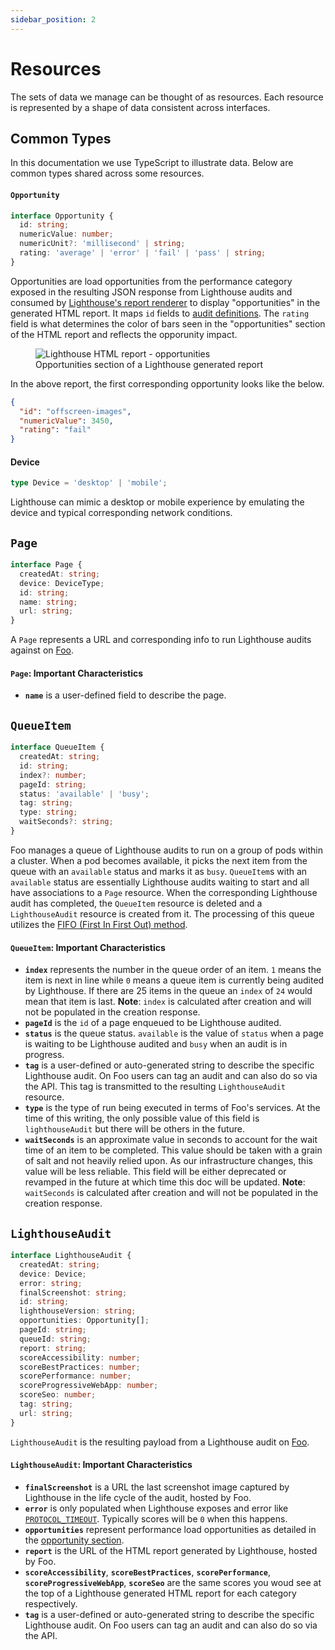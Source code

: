 ```yaml
---
sidebar_position: 2
---
```


# Resources

The sets of data we manage can be thought of as resources. Each resource is represented by a shape of data consistent across interfaces.

## Common Types

In this documentation we use TypeScript to illustrate data. Below are common types shared across some resources.

#### `Opportunity`

```typescript
interface Opportunity {
  id: string;
  numericValue: number;
  numericUnit?: 'millisecond' | string;
  rating: 'average' | 'error' | 'fail' | 'pass' | string;
}
```

Opportunities are load opportunities from the performance category exposed in the resulting JSON response from Lighthouse audits and consumed by [Lighthouse's report renderer](https://github.com/GoogleChrome/lighthouse/blob/master/lighthouse-core/report/html/renderer/performance-category-renderer.js) to display "opportunities" in the generated HTML report. It maps `id` fields to [audit definitions](https://github.com/GoogleChrome/lighthouse/tree/master/lighthouse-core/audits). The `rating` field is what determines the color of bars seen in the "opportunities" section of the HTML report and reflects the opporunity impact.

<figure>
  <img src="/img/opportunities.png" alt="Lighthouse HTML report - opportunities" />
  <figcaption>
    Opportunities section of a Lighthouse generated report
  </figcaption>
</figure>

In the above report, the first corresponding opportunity looks like the below.

```json
{
  "id": "offscreen-images",
  "numericValue": 3450,
  "rating": "fail"
}
```

#### Device

```typescript
type Device = 'desktop' | 'mobile';
```

Lighthouse can mimic a desktop or mobile experience by emulating the device and typical corresponding network conditions.

## `Page`

```typescript
interface Page {
  createdAt: string;
  device: DeviceType;
  id: string;
  name: string;
  url: string;
}
```

A `Page` represents a URL and corresponding info to run Lighthouse audits against on [Foo](https://www.foo.software).

#### `Page`: Important Characteristics

- **`name`** is a user-defined field to describe the page.

## `QueueItem`

```typescript
interface QueueItem {
  createdAt: string;
  id: string;
  index?: number;
  pageId: string;
  status: 'available' | 'busy';
  tag: string;
  type: string;
  waitSeconds?: string;
}
```

Foo manages a queue of Lighthouse audits to run on a group of pods within a cluster. When a pod becomes available, it picks the next item from the queue with an `available` status and marks it as `busy`. `QueueItem`s with an `available` status are essentially Lighthouse audits waiting to start and all have associations to a `Page` resource. When the corresponding Lighthouse audit has completed, the `QueueItem` resource is deleted and a `LighthouseAudit` resource is created from it. The processing of this queue utilizes the [FIFO (First In First Out) method](https://en.wikipedia.org/wiki/FIFO_(computing_and_electronics)).

#### `QueueItem`: Important Characteristics

- **`index`** represents the number in the queue order of an item. `1` means the item is next in line while `0` means a queue item is currently being audited by Lighthouse. If there are 25 items in the queue an `index` of `24` would mean that item is last. **Note**: `index` is calculated after creation and will not be populated in the creation response.
- **`pageId`** is the `id` of a page enqueued to be Lighthouse audited.
- **`status`** is the queue status. `available` is the value of `status` when a page is waiting to be Lighthouse audited and `busy` when an audit is in progress.
- **`tag`** is a user-defined or auto-generated string to describe the specific Lighthouse audit. On Foo users can tag an audit and can also do so via the API. This tag is transmitted to the resulting `LighthouseAudit` resource.
- **`type`** is the type of run being executed in terms of Foo's services. At the time of this writing, the only possible value of this field is `lighthouseAudit` but there will be others in the future.
- **`waitSeconds`** is an approximate value in seconds to account for the wait time of an item to be completed. This value should be taken with a grain of salt and not heavily relied upon. As our infrastructure changes, this value will be less reliable. This field will be either deprecated or revamped in the future at which time this doc will be updated. **Note**: `waitSeconds` is calculated after creation and will not be populated in the creation response.

## `LighthouseAudit`

```typescript
interface LighthouseAudit {
  createdAt: string;
  device: Device;
  error: string;
  finalScreenshot: string;
  id: string;
  lighthouseVersion: string;
  opportunities: Opportunity[];
  pageId: string;
  queueId: string;
  report: string;
  scoreAccessibility: number;
  scoreBestPractices: number;
  scorePerformance: number;
  scoreProgressiveWebApp: number;
  scoreSeo: number;
  tag: string;
  url: string;
}
```

`LighthouseAudit` is the resulting payload from a Lighthouse audit on [Foo](https://www.foo.software).

#### `LighthouseAudit`: Important Characteristics

- **`finalScreenshot`** is a URL the last screenshot image captured by Lighthouse in the life cycle of the audit, hosted by Foo.
- **`error`** is only populated when Lighthouse exposes and error like [`PROTOCOL_TIMEOUT`](https://github.com/GoogleChrome/lighthouse/issues/6512). Typically scores will be `0` when this happens.
- **`opportunities`** represent performance load opportunities as detailed in the [opportunity section](#opportunity).
- **`report`** is the URL of the HTML report generated by Lighthouse, hosted by Foo.
- **`scoreAccessibility`**, **`scoreBestPractices`**, **`scorePerformance`**, **`scoreProgressiveWebApp`**, **`scoreSeo`** are the same scores you woud see at the top of a Lighthouse generated HTML report for each category respectively.
- **`tag`** is a user-defined or auto-generated string to describe the specific Lighthouse audit. On Foo users can tag an audit and can also do so via the API.
